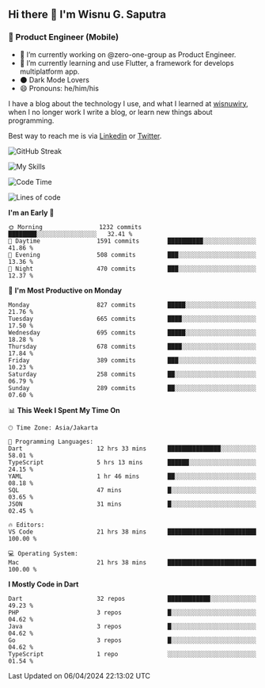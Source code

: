 ## Hi there 👋 I'm Wisnu G. Saputra

### :mobile_phone_off: Product Engineer (Mobile)

- 🔭 I’m currently working on @zero-one-group as Product Engineer.
- 🌱 I’m currently learning and use Flutter, a framework for develops multiplatform app.
- 🌑 Dark Mode Lovers
- 😄 Pronouns: he/him/his

I have a blog about the technology I use, and what I learned at [wisnuwiry](https://wisnuwiry.space/), when I no longer work I write a blog, or learn new things about programming.

Best way to reach me is via [Linkedin](https://www.linkedin.com/in/wisnu-saputra/) or [Twitter](https://twitter.com/wisnuwiry).

![GitHub Streak](https://streak-stats.demolab.com?user=wisnuwiry&theme=dark&hide_border=true)

![My Skills](https://skillicons.dev/icons?i=dart,flutter,kotlin,swift,go,js,css,neovim,git,linux&perline=5)

<!--START_SECTION:waka-->
![Code Time](http://img.shields.io/badge/Code%20Time-1%2C173%20hrs%2021%20mins-blue)

![Lines of code](https://img.shields.io/badge/From%20Hello%20World%20I%27ve%20Written-4.4%20million%20lines%20of%20code-blue)

**I'm an Early 🐤** 

```text
🌞 Morning                1232 commits        ████████░░░░░░░░░░░░░░░░░   32.41 % 
🌆 Daytime                1591 commits        ██████████░░░░░░░░░░░░░░░   41.86 % 
🌃 Evening                508 commits         ███░░░░░░░░░░░░░░░░░░░░░░   13.36 % 
🌙 Night                  470 commits         ███░░░░░░░░░░░░░░░░░░░░░░   12.37 % 
```
📅 **I'm Most Productive on Monday** 

```text
Monday                   827 commits         █████░░░░░░░░░░░░░░░░░░░░   21.76 % 
Tuesday                  665 commits         ████░░░░░░░░░░░░░░░░░░░░░   17.50 % 
Wednesday                695 commits         █████░░░░░░░░░░░░░░░░░░░░   18.28 % 
Thursday                 678 commits         ████░░░░░░░░░░░░░░░░░░░░░   17.84 % 
Friday                   389 commits         ███░░░░░░░░░░░░░░░░░░░░░░   10.23 % 
Saturday                 258 commits         ██░░░░░░░░░░░░░░░░░░░░░░░   06.79 % 
Sunday                   289 commits         ██░░░░░░░░░░░░░░░░░░░░░░░   07.60 % 
```


📊 **This Week I Spent My Time On** 

```text
🕑︎ Time Zone: Asia/Jakarta

💬 Programming Languages: 
Dart                     12 hrs 33 mins      ███████████████░░░░░░░░░░   58.01 % 
TypeScript               5 hrs 13 mins       ██████░░░░░░░░░░░░░░░░░░░   24.15 % 
YAML                     1 hr 46 mins        ██░░░░░░░░░░░░░░░░░░░░░░░   08.18 % 
SQL                      47 mins             █░░░░░░░░░░░░░░░░░░░░░░░░   03.65 % 
JSON                     31 mins             █░░░░░░░░░░░░░░░░░░░░░░░░   02.45 % 

🔥 Editors: 
VS Code                  21 hrs 38 mins      █████████████████████████   100.00 % 

💻 Operating System: 
Mac                      21 hrs 38 mins      █████████████████████████   100.00 % 
```

**I Mostly Code in Dart** 

```text
Dart                     32 repos            ████████████░░░░░░░░░░░░░   49.23 % 
PHP                      3 repos             █░░░░░░░░░░░░░░░░░░░░░░░░   04.62 % 
Java                     3 repos             █░░░░░░░░░░░░░░░░░░░░░░░░   04.62 % 
Go                       3 repos             █░░░░░░░░░░░░░░░░░░░░░░░░   04.62 % 
TypeScript               1 repo              ░░░░░░░░░░░░░░░░░░░░░░░░░   01.54 % 
```




 Last Updated on 06/04/2024 22:13:02 UTC
<!--END_SECTION:waka-->
